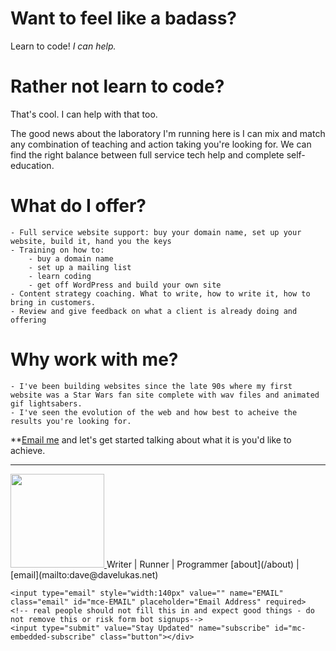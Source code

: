 # Want to feel like a badass?
Learn to code! _I can help._

# Rather not learn to code?
That's cool. I can help with that too.

The good news about the laboratory I'm running here is I can mix and match any combination of teaching and action taking you're looking for. We can find the right balance between full service tech help and complete self-education.

# What do I offer?
	- Full service website support: buy your domain name, set up your website, build it, hand you the keys
	- Training on how to:
		- buy a domain name
		- set up a mailing list
		- learn coding
		- get off WordPress and build your own site
	- Content strategy coaching. What to write, how to write it, how to bring in customers.
	- Review and give feedback on what a client is already doing and offering

# Why work with me?
	- I've been building websites since the late 90s where my first website was a Star Wars fan site complete with wav files and animated gif lightsabers.
	- I've seen the evolution of the web and how best to acheive the results you're looking for.

**[Email me](mailto:dave@davelukas.net) and let's get started talking about what it is you'd like to achieve.

  
  
<hr>
<a href="/about"> <img src="/images/dave8-2013.jpg" width="150px" class="frame"> </a> 
Writer | Runner | Programmer  
[about](/about) | [email](mailto:dave@davelukas.net)  
<form action="http://davelukas.us7.list-manage.com/subscribe/post?u=d4ce65add399466f77a620eb4&amp;id=c31acd612f" method="post" id="mc-embedded-subscribe-form" name="mc-embedded-subscribe-form" class="validate" target="_blank" novalidate>
	
	<input type="email" style="width:140px" value="" name="EMAIL" class="email" id="mce-EMAIL" placeholder="Email Address" required>
    <!-- real people should not fill this in and expect good things - do not remove this or risk form bot signups-->
	<input type="submit" value="Stay Updated" name="subscribe" id="mc-embedded-subscribe" class="button"></div>
</form>
